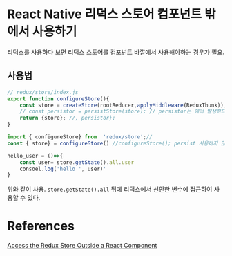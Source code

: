 # React Native 리덕스 스토어 컴포넌트 밖에서 사용하기
리덕스를 사용하다 보면 리덕스 스토어를 컴포넌트 바깥에서 사용해야하는 경우가 필요.

## 사용법

```js
// redux/store/index.js
export function configureStore(){
    const store = createStore(rootReducer,applyMiddleware(ReduxThunk));
    // const persistor = persistStore(store); // persistor는 에러 발생하므로 주석
    return {store}; //, persistor};
}
```

```js
import { configureStore} from  'redux/store';//
const { store} = configureStore() //configureStore(); persist 사용하지 않는경우

hello_user = ()=>{
    const user= store.getState().all.user
    consoel.log('hello ', user)'
}

```

위와 같이 사용. `store.getState().all` 뒤에 리덕스에서 선안한 변수에 접근하여 사용할 수 있다.

# References
[Access the Redux Store Outside a React Component](https://daveceddia.com/access-redux-store-outside-react/)